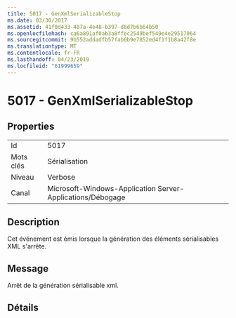 ```yaml
---
title: 5017 - GenXmlSerializableStop
ms.date: 03/30/2017
ms.assetid: 41f0d433-487a-4e48-b397-d8d7b6b64b50
ms.openlocfilehash: ca6a891af0ab3a8ffec2549bef549e4e29517064
ms.sourcegitcommit: 9b552addadfb57fab0b9e7852ed4f1f1b8a42f8e
ms.translationtype: MT
ms.contentlocale: fr-FR
ms.lasthandoff: 04/23/2019
ms.locfileid: "61999659"
---
```

# <a name="5017---genxmlserializablestop"></a>5017 - GenXmlSerializableStop
## <a name="properties"></a>Properties  
  
|||  
|-|-|  
|Id|5017|  
|Mots clés|Sérialisation|  
|Niveau|Verbose|  
|Canal|Microsoft-Windows-Application Server-Applications/Débogage|  
  
## <a name="description"></a>Description  
 Cet événement est émis lorsque la génération des éléments sérialisables XML s'arrête.  
  
## <a name="message"></a>Message  
 Arrêt de la génération sérialisable xml.  
  
## <a name="details"></a>Détails
